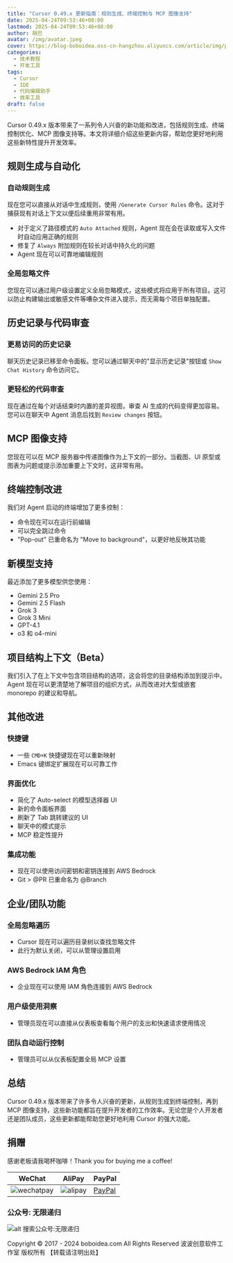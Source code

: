```yaml
---
title: "Cursor 0.49.x 更新指南：规则生成、终端控制与 MCP 图像支持"
date: 2025-04-24T09:53:46+08:00
lastmod: 2025-04-24T09:53:46+08:00
author: 胡巴
avatar: /img/avatar.jpeg
cover: https://blog-boboidea.oss-cn-hangzhou.aliyuncs.com/article/img/posts/auto/article (36).jpg
categories:
  - 技术教程
  - 开发工具
tags:
  - Cursor
  - IDE
  - 代码编辑助手
  - 效率工具
draft: false
---
```


Cursor 0.49.x 版本带来了一系列令人兴奋的新功能和改进，包括规则生成、终端控制优化、MCP 图像支持等。本文将详细介绍这些更新内容，帮助您更好地利用这些新特性提升开发效率。

<!--more-->

## 规则生成与自动化

### 自动规则生成

现在您可以直接从对话中生成规则，使用 `/Generate Cursor Rules` 命令。这对于捕获现有对话上下文以便后续重用非常有用。

- 对于定义了路径模式的 `Auto Attached` 规则，Agent 现在会在读取或写入文件时自动应用正确的规则
- 修复了 `Always` 附加规则在较长对话中持久化的问题
- Agent 现在可以可靠地编辑规则

### 全局忽略文件

您现在可以通过用户级设置定义全局忽略模式，这些模式将应用于所有项目。这可以防止构建输出或敏感文件等嘈杂文件进入提示，而无需每个项目单独配置。

## 历史记录与代码审查

### 更易访问的历史记录

聊天历史记录已移至命令面板。您可以通过聊天中的"显示历史记录"按钮或 `Show Chat History` 命令访问它。

### 更轻松的代码审查

现在通过在每个对话结束时内置的差异视图，审查 AI 生成的代码变得更加容易。您可以在聊天中 Agent 消息后找到 `Review changes` 按钮。

## MCP 图像支持

您现在可以在 MCP 服务器中传递图像作为上下文的一部分。当截图、UI 原型或图表为问题或提示添加重要上下文时，这非常有用。

## 终端控制改进

我们对 Agent 启动的终端增加了更多控制：

- 命令现在可以在运行前编辑
- 可以完全跳过命令
- "Pop-out" 已重命名为 "Move to background"，以更好地反映其功能

## 新模型支持

最近添加了更多模型供您使用：

- Gemini 2.5 Pro
- Gemini 2.5 Flash
- Grok 3
- Grok 3 Mini
- GPT-4.1
- o3 和 o4-mini

## 项目结构上下文（Beta）

我们引入了在上下文中包含项目结构的选项，这会将您的目录结构添加到提示中。Agent 现在可以更清楚地了解项目的组织方式，从而改进对大型或嵌套 monorepo 的建议和导航。

## 其他改进

### 快捷键

- 一些 `CMD+K` 快捷键现在可以重新映射
- Emacs 键绑定扩展现在可以可靠工作

### 界面优化

- 简化了 Auto-select 的模型选择器 UI
- 新的命令面板界面
- 刷新了 Tab 跳转建议的 UI
- 聊天中的模式提示
- MCP 稳定性提升

### 集成功能

- 现在可以使用访问密钥和密钥连接到 AWS Bedrock
- Git > @PR 已重命名为 @Branch

## 企业/团队功能

### 全局忽略遍历

- Cursor 现在可以遍历目录树以查找忽略文件
- 此行为默认关闭，可以从管理设置启用

### AWS Bedrock IAM 角色

- 企业现在可以使用 IAM 角色连接到 AWS Bedrock

### 用户级使用洞察

- 管理员现在可以直接从仪表板查看每个用户的支出和快速请求使用情况

### 团队自动运行控制

- 管理员可以从仪表板配置全局 MCP 设置

## 总结

Cursor 0.49.x 版本带来了许多令人兴奋的更新，从规则生成到终端控制，再到 MCP 图像支持，这些新功能都旨在提升开发者的工作效率。无论您是个人开发者还是团队成员，这些更新都能帮助您更好地利用 Cursor 的强大功能。

<!--qr_code-->

## 捐赠

感谢老板请我喝杯咖啡！Thank you for buying me a coffee!

| WeChat | AliPay | PayPal |
| --- | --- | --- |
| ![wechatpay](https://blog-boboidea.oss-cn-hangzhou.aliyuncs.com/pay/wechat_%E6%94%B6%E6%AC%BE%E7%A0%81.jpg) | ![alipay](https://blog-boboidea.oss-cn-hangzhou.aliyuncs.com/pay/alipay.jpg) | [PayPal](https://paypal.me/JianboQin?country.x=C2&locale.x=zh_XC) |

### 公众号: 无限递归

![alt 搜索公众号:无限递归](https://blog-boboidea.oss-cn-hangzhou.aliyuncs.com/article/img/gongzhonghao.jpeg "无限递归")

<!--declare-declare-->

Copyright &copy; 2017 - 2024 boboidea.com All Rights Reserved 波波创意软件工作室 版权所有 【转载请注明出处】 